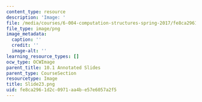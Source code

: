 ```yaml
---
content_type: resource
description: 'Image: '
file: /media/courses/6-004-computation-structures-spring-2017/fe8ca2961d2c0971aa4be57e6057a2f5_Slide23.png
file_type: image/png
image_metadata:
  caption: ''
  credit: ''
  image-alt: ''
learning_resource_types: []
ocw_type: OCWImage
parent_title: 10.1 Annotated Slides
parent_type: CourseSection
resourcetype: Image
title: Slide23.png
uid: fe8ca296-1d2c-0971-aa4b-e57e6057a2f5
---
```

